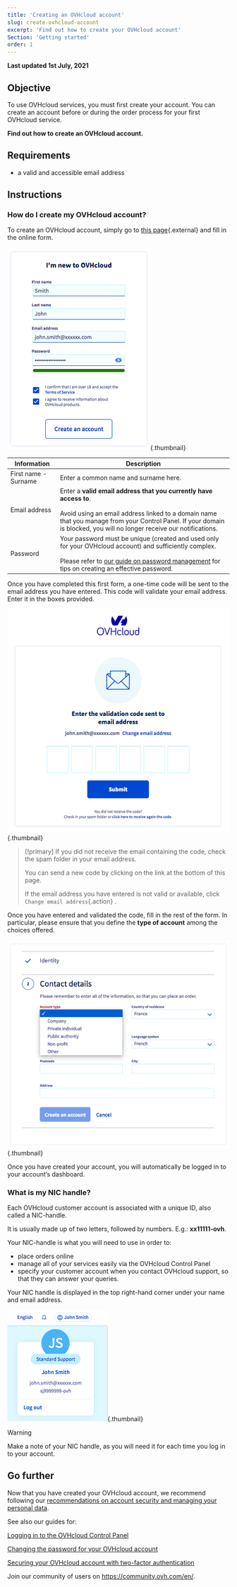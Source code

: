 ```yaml
---
title: 'Creating an OVHcloud account'
slug: create-ovhcloud-account
excerpt: 'Find out how to create your OVHcloud account'
Section: 'Getting started'
order: 1
---
```


**Last updated 1st July, 2021**

## Objective

To use OVHcloud services, you must first create your account.
You can create an account before or during the order process for your first OVHcloud service.

**Find out how to create an OVHcloud account.**

## Requirements

- a valid and accessible email address

## Instructions

### How do I create my OVHcloud account?

To create an OVHcloud account, simply go to [this page](https://www.ovh.com/auth/?action=gotomanager&from=https://www.ovh.co.uk/&ovhSubsidiary=GB){.external} and fill in the online form.

![account creation form](images/account-creation.png){.thumbnail}

|Information|Description|
|---|---|
|First name - Surname|Enter a common name and surname here.|
|Email address|Enter a **valid email address that you currently have access to**.<br><br>Avoid using an email address linked to a domain name that you manage from your Control Panel. If your domain is blocked, you will no longer receive our notifications.|
|Password|Your password must be unique (created and used only for your OVHcloud account) and sufficiently complex.<br><br>Please refer to [our guide on password management](https://docs.ovh.com/gb/en/customer/manage-password/) for tips on creating an effective password.|

Once you have completed this first form, a one-time code will be sent to the email address you have entered. This code will validate your email address. Enter it in the boxes provided.

![single-use code](images/code.png){.thumbnail}

> [!primary]
> If you did not receive the email containing the code, check the spam folder in your email address.
>
> You can send a new code by clicking on the link at the bottom of this page.
>
> If the email address you have entered is not valid or available, click `Change email address`{.action} .
>

Once you have entered and validated the code, fill in the rest of the form. In particular, please ensure that you define the **type of account** among the choices offered.

![account creation form](images/account-type.png){.thumbnail}

Once you have created your account, you will automatically be logged in to your account’s dashboard.

### What is my NIC handle?

Each OVHcloud customer account is associated with a unique ID, also called a NIC-handle.

It is usually made up of two letters, followed by numbers. E.g.: **xx11111-ovh**.

Your NIC-handle is what you will need to use in order to:

- place orders online
- manage all of your services easily via the OVHcloud Control Panel
- specify your customer account when you contact OVHcloud support, so that they can answer your queries.

Your NIC handle is displayed in the top right-hand corner under your name and email address.

![NIC handle](images/nic-handle.png){.thumbnail}

> [!warning]
> Make a note of your NIC handle, as you will need it for each time you log in to your account.

## Go further

Now that you have created your OVHcloud account, we recommend following our [recommendations on account security and managing your personal data](https://docs.ovh.com/gb/en/customer/all-about-your-username/).

See also our guides for:

[Logging in to the OVHcloud Control Panel](https://docs.ovh.com/gb/en/customer/log-in-to-ovhcloud-control-panel)

[Changing the password for your OVHcloud account](https://docs.ovh.com/gb/en/customer/manage-password/)

[Securing your OVHcloud account with two-factor authentication](https://docs.ovh.com/gb/en/customer/secure-account-with-2FA/)

Join our community of users on <https://community.ovh.com/en/>.
